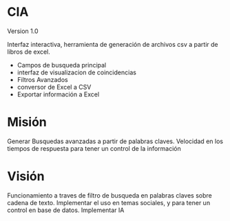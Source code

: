 # CIA

Version 1.0

Interfaz interactiva, herramienta de generación de archivos csv a partir de libros de excel.
- Campos de busqueda principal
- interfaz de visualizacion de coincidencias
- Filtros Avanzados
- conversor de Excel a CSV
- Exportar información a Excel

# Misión
Generar Busquedas avanzadas a partir de palabras claves.
Velocidad en los tiempos de respuesta para tener un control de la información

# Visión 
Funcionamiento a traves de filtro de busqueda en palabras claves sobre cadena de texto.
Implementar el uso en temas sociales, y para tener un control en base de datos.
Implementar IA


